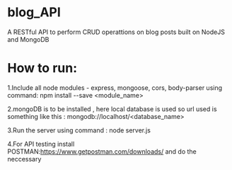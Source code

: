 # blog_API
A RESTful API to perform CRUD operattions on blog posts built on NodeJS and MongoDB

# How to run:
1.Include all node modules - express, mongoose, cors, body-parser
  using command: npm install --save <module_name>
  
2.mongoDB is to be installed , here local database is used so url used is something like this : mongodb://localhost/<database_name>

3.Run the server using command : node server.js

4.For API testing install POSTMAN:https://www.getpostman.com/downloads/ and do the neccessary

